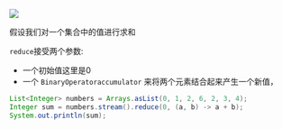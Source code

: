 ![](https://youpaiyun.zongqilive.cn/image/20200223121454.png)



假设我们对一个集合中的值进行求和

`reduce`接受两个参数:

- 一个初始值这里是0
- 一个 `BinaryOperatoraccumulator`
  来将两个元素结合起来产生一个新值，

```java
List<Integer> numbers = Arrays.asList(0, 1, 2, 6, 2, 3, 4);
Integer sum = numbers.stream().reduce(0, (a, b) -> a + b);
System.out.println(sum);
```







